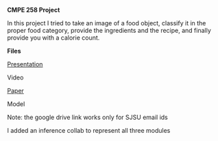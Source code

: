 
**CMPE 258 Project**

In this project I tried to take an image of a food object, classify it in the proper food category, provide the ingredients and the recipe, and finally provide you with a calorie count.

**Files**

[Presentation](https://github.com/kisung2577/CMPE-258/blob/main/Project/Presentation/Project%20Presentation.pdf)

Video

[Paper](https://github.com/kisung2577/CMPE-258/blob/main/Project/Project%20Paper/Project%20Paper.pdf)

Model

Note: the google drive link works only for SJSU email ids

I added an inference collab to represent all three modules
